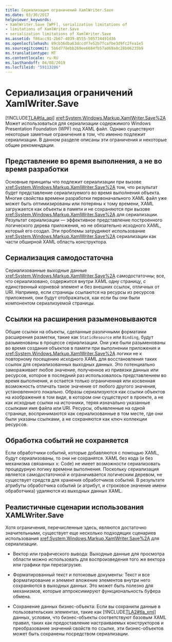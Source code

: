 ```yaml
---
title: Сериализация ограничений XamlWriter.Save
ms.date: 03/30/2017
helpviewer_keywords:
- XamlWriter.Save [WPF], serialization limitations of
- limitations of XamlWriter.Save
- serialization limitations of XamlWriter.Save
ms.assetid: f86acc91-2b67-4039-8555-505734491d36
ms.openlocfilehash: 89cb36dba63dccdf7e52b7fcafbe3d9fc2fea1e5
ms.sourcegitcommit: 5b6d778ebb269ee6684fb57ad69a8c28b06235b9
ms.translationtype: MT
ms.contentlocale: ru-RU
ms.lasthandoff: 04/08/2019
ms.locfileid: "59113286"
---
```

# <a name="serialization-limitations-of-xamlwritersave"></a>Сериализация ограничений XamlWriter.Save
[!INCLUDE[TLA#tla_api](../../../../includes/tlasharptla-api-md.md)] <xref:System.Windows.Markup.XamlWriter.Save%2A> Может использоваться для сериализации содержимого Windows Presentation Foundation (WPF) под XAML файл. Однако существуют некоторые заметные ограничения в том, что именно подлежит сериализации. В данном разделе описаны эти ограничения и некоторые общие рекомендации.  

<a name="Run_Time__Not_Design_Time_Representation"></a>   
## <a name="run-time-not-design-time-representation"></a>Представление во время выполнения, а не во время разработки  
 Основные принципы что подлежит сериализации при вызове <xref:System.Windows.Markup.XamlWriter.Save%2A> том, что результат будет представление сериализуемого во время выполнения объекта. Многие свойства времени разработки первоначального XAML файл уже может быть оптимизированы или потеряны к тому времени, XAML загружается как объекты в памяти и не сохраняются при вызове <xref:System.Windows.Markup.XamlWriter.Save%2A> для сериализации. Результат сериализации — эффективное представление построенного логического дерева приложения, но не обязательно исходного XAML, который его создал. Эти проблемы затрудняют использование <xref:System.Windows.Markup.XamlWriter.Save%2A> сериализации как части обширной XAML область конструктора.  
  
<a name="Serialization_is_Self_Contained"></a>   
## <a name="serialization-is-self-contained"></a>Сериализация самодостаточна  
 Сериализованные выходные данные <xref:System.Windows.Markup.XamlWriter.Save%2A> самодостаточны; все, что сериализовано, содержится внутри XAML одну страницу, с единственный корневой элемент и без внешних ссылок, отличных от URI. Например, если страницы ссылаются на ресурсы из ресурсов приложения, они будут отображаться, как если бы они были компонентом сериализуемой страницы.  
  
<a name="Extension_References_are_Dereferenced"></a>   
## <a name="extension-references-are-dereferenced"></a>Ссылки на расширения разыменовываются  
 Общие ссылки на объекты, сделанные различными форматами расширения разметки, такие как `StaticResource` или `Binding`, будут разыменованы в процессе сериализации. Они уже были разыменованы во время создания объектов в памяти при выполнении приложения и <xref:System.Windows.Markup.XamlWriter.Save%2A> логики не к повторному посещению исходного XAML для восстановления таких ссылок для сериализованных выходных данных. Это потенциально замораживает любое значение, полученное из привязки данных или ресурсов, которое в последний раз использовалось представлением во время выполнения, и остается только ограниченная или косвенная возможность отличать такое значение от любого другого значения, установленного локально. Образы сериализуются как ссылки объектов на изображения в том виде, в котором они существуют в проекте, а не как исходные ссылки на источники, теряя изначально указанные ссылками имя файла или URI. Ресурсы, объявленные на одной странице, воспринимаются как сериализованные в том месте, где они были указаны ссылками, а не сохраняются как ключ коллекции ресурсов.  
  
<a name="Event_Handling_is_Not_Preserved"></a>   
## <a name="event-handling-is-not-preserved"></a>Обработка событий не сохраняется  
 Если обработчики событий, которые добавляются с помощью XAML, будут сериализованы, то они не сохранятся. XAML без кода (и без механизма связанных x: Code) не имеет возможности сериализовать процедурную логику времени выполнения. Поскольку сериализация является самодостаточной и ограничивается логическим деревом, не существует средств для хранения обработчиков событий. В результате атрибуты обработчика событий (и атрибут, и строковое значение имени обработчика) удаляются из выходных данных XAML.  
  
<a name="Realistic_Scenarios_for_Use_of_XAMLWriter_Save"></a>   
## <a name="realistic-scenarios-for-use-of-xamlwritersave"></a>Реалистичные сценарии использования XAMLWriter.Save  
 Хотя ограничения, перечисленные здесь, являются достаточно значительными, существует еще несколько подходящих сценариев использования <xref:System.Windows.Markup.XamlWriter.Save%2A> для сериализации.  
  
-   Вектор или графического вывода: Выходные данные для просмотра области можно использовать для воспроизведения того же вектора или графики при перезагрузке.  
  
-   Форматированный текст и потоковые документы: Текст и все форматирование и элемент вложение элементов внутри него сохраняются в выходных данных. Это может быть полезно для механизмов, которые аппроксимируют функциональность буфера обмена.  
  
-   Сохранение данных бизнес-объекта: Если вы сохранили данные в пользовательских элементах, такие как [!INCLUDE[TLA2#tla_xml](../../../../includes/tla2sharptla-xml-md.md)] данных, условии, что бизнес-объекты соответствуют базовым XAML правил, таких как предоставление настраиваемых конструкторов и преобразование значений свойств по ссылке, эти бизнес-объектов может быть сохранены посредством сериализации.
